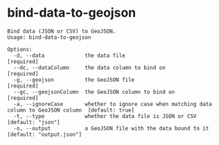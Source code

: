 bind-data-to-geojson
=============

	Bind data (JSON or CSV) to GeoJSON.
	Usage: bind-data-to-geojson

	Options:
	  -d, --data             the data file                                                       [required]
	  --dc, --dataColumn     the data column to bind on                                          [required]
	  -g, --geojson          the GeoJSON file                                                    [required]
	  --gc, --geojsonColumn  the GeoJSON column to bind on                                       [required]
	  -a, --ignoreCase       whether to ignore case when matching data column to GeoJSON column  [default: true]
	  -t, --type             whether the data file is JSON or CSV                                [default: "json"]
	  -o, --output           a GeoJSON file with the data bound to it                            [default: "output.json"]

